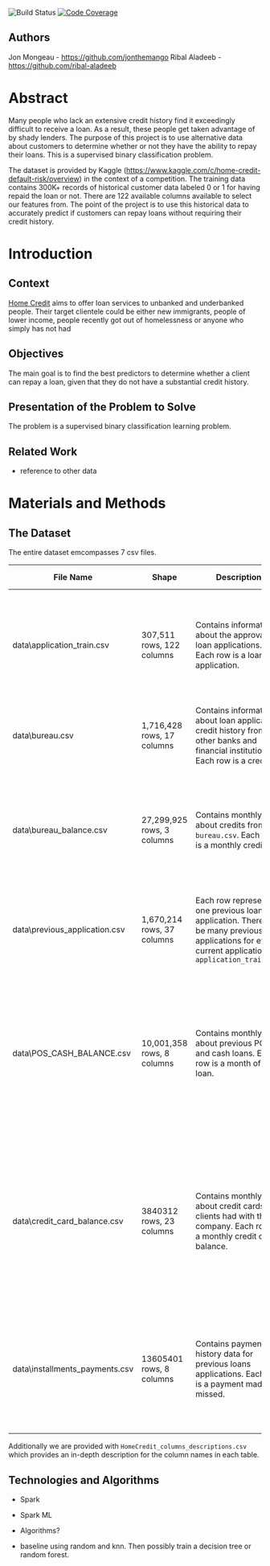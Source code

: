 ![Build Status](https://travis-ci.org/jonthemango/big-data.svg?branch=master)
[![Code Coverage](https://codecov.io/github/jonthemango/big-data/coverage.svg)](https://codecov.io/gh/jonthemango/big-data)

## Authors
Jon Mongeau - https://github.com/jonthemango
Ribal Aladeeb - https://github.com/ribal-aladeeb


# Abstract
Many people who lack an extensive credit history find it exceedingly difficult to receive a loan. As a result, these people get taken advantage of by shady lenders. The purpose of this project is to use alternative data about customers to determine whether or not they have the ability to repay their loans. This is a supervised binary classification problem. 

The dataset is provided by Kaggle (https://www.kaggle.com/c/home-credit-default-risk/overview) in the context of a competition. The training data contains 300K+ records of historical customer data labeled 0 or 1 for having repaid the loan or not. There are 122 available columns available to select our features from. The point of the project is to use this historical data to accurately predict if customers can repay loans without requiring their credit history.


# Introduction

## Context
[Home Credit](http://www.homecredit.net/about-us.aspx) aims to offer loan services to unbanked and underbanked people. Their target clientele could be either new immigrants, people of lower income, people recently got out of homelessness or anyone who simply has not had

## Objectives
The main goal is to find the best predictors to determine whether a client can repay a loan, given that they do not have a substantial credit history.

## Presentation of the Problem to Solve
The problem is a supervised binary classification learning problem.

## Related Work
- reference to other data

# Materials and Methods

## The Dataset
The entire dataset emcompasses 7 csv files.  

| File Name  | Shape | Description | Imfortant Features
|---|---|---|---|
| data\application_train.csv  | 307,511 rows, 122 columns  | Contains information about the approval of loan applications. Each row is a loan application. | `SK_ID_CURR` identifies the loan application. `TARGET` is a 0 if the loan was repaid while a 1 determines whether the loan is not repaid. |
| data\bureau.csv | 1,716,428 rows, 17 columns | Contains information about loan applicants' credit history from other banks and financial institutions. Each row is a credit.  | `SK_ID_BUREAU` identifies the credit. `SK_ID_CURR` identifies the loan application. |
| data\bureau_balance.csv | 27,299,925 rows, 3 columns  | Contains monthly data about credits from `bureau.csv`. Each row is a monthly credit. | `SK_ID_BUREAU` identifies the credit. `MONTHS_BALANCE` represents the number of months relative to the application date (-1 means most recent) |
| data\previous_application.csv | 1,670,214 rows, 37 columns | Each row represents one previous loan application. There may be many previous loan applications for every current application in `application_train.csv`  | `SK_ID_PREV` identifies the previous loan application. `SK_ID_CURR` identifies the current loan application.  |
| data\POS_CASH_BALANCE.csv | 10,001,358 rows, 8 columns | Contains monthly data about previous POS and cash loans. Each row is a month of a loan. | `SK_ID_PREV` identifies the previous loan, `SK_ID_CURR` identifies the current application loan. `MONTHS_BALANCE` represents the number of months relative to the application date (-1 means most recent) |
| data\credit_card_balance.csv | 3840312 rows, 23 columns | Contains monthly data about credit cards clients had with the company. Each row is a monthly credit card balance. | `SK_ID_PREV` identifies the previous loan application. `SK_ID_CURR` identifies the current loan application. `MONTHS_BALANCE` represents the number of months relative to the application date (-1 means most recent). |
| data\installments_payments.csv | 13605401 rows, 8 columns | Contains payment history data for previous loans applications. Each row is a payment made or missed.  | `SK_ID_PREV` identifies the previous loan application. `SK_ID_CURR` identifies the current loan application. `AMT_PAYMENT` identifies the amount payed (0.0 means missed). |

Additionally we are provided with `HomeCredit_columns_descriptions.csv` which provides an in-depth description for the column names in each table.



## Technologies and Algorithms
- Spark
- Spark ML
- Algorithms?

- baseline using random and knn. Then possibly train a decision tree or random forest.